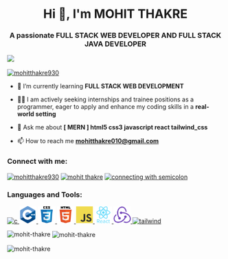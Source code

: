 <h1 align="center">Hi 👋, I'm MOHIT THAKRE</h1>
<h3 align="center">A passionate FULL STACK WEB DEVELOPER AND FULL STACK JAVA DEVELOPER</h3>
<img align=""right src="https://giphy.com/stickers/thebuzzingstudio-code-tbs-thebuzzing-zhYSVCirREeIZtONCI">

<p align="left"> <a href="https://twitter.com/mohitthakre930" target="blank"><img src="https://img.shields.io/twitter/follow/mohitthakre930?logo=twitter&style=for-the-badge" alt="mohitthakre930" /></a> </p>

- 🌱 I’m currently learning **FULL STACK WEB DEVELOPMENT**

- 👩‍💻 I am actively seeking internships and trainee positions as a programmer, eager to apply and enhance my coding skills in a **real-world setting**

- 💬 Ask me about **[ MERN ] html5 css3 javascript react tailwind_css**

- 📫 How to reach me **mohitthakre010@gmail.com**

<h3 align="left">Connect with me:</h3>
<p align="left">
<a href="https://twitter.com/mohitthakre930" target="blank"><img align="center" src="https://raw.githubusercontent.com/rahuldkjain/github-profile-readme-generator/master/src/images/icons/Social/twitter.svg" alt="mohitthakre930" height="30" width="40" /></a>
<a href="https://linkedin.com/in/mohit thakre" target="blank"><img align="center" src="https://raw.githubusercontent.com/rahuldkjain/github-profile-readme-generator/master/src/images/icons/Social/linked-in-alt.svg" alt="mohit thakre" height="30" width="40" /></a>
<a href="https://www.youtube.com/c/connecting with semicolon" target="blank"><img align="center" src="https://raw.githubusercontent.com/rahuldkjain/github-profile-readme-generator/master/src/images/icons/Social/youtube.svg" alt="connecting with semicolon" height="30" width="40" /></a>
</p>

<h3 align="left">Languages and Tools:</h3>
<p align="left"> <a href="https://www.cprogramming.com/" target="_blank" rel="noreferrer"> <img src="[[https://raw.githubusercontent.com/devicons/devicon/master/icons/c/c-original.svg](https://img.icons8.com/?size=48&id=40670&format=png)](https://raw.githubusercontent.com/devicons/devicon/master/icons/c/c-original.svg)" alt="c" width="40" height="40"/> </a> <a href="https://www.w3schools.com/cpp/" target="_blank" rel="noreferrer"> <img src="https://raw.githubusercontent.com/devicons/devicon/master/icons/cplusplus/cplusplus-original.svg" alt="cplusplus" width="40" height="40"/> </a> <a href="https://www.w3schools.com/css/" target="_blank" rel="noreferrer"> <img src="https://raw.githubusercontent.com/devicons/devicon/master/icons/css3/css3-original-wordmark.svg" alt="css3" width="40" height="40"/> </a> <a href="https://www.w3.org/html/" target="_blank" rel="noreferrer"> <img src="https://raw.githubusercontent.com/devicons/devicon/master/icons/html5/html5-original-wordmark.svg" alt="html5" width="40" height="40"/> </a> <a href="https://developer.mozilla.org/en-US/docs/Web/JavaScript" target="_blank" rel="noreferrer"> <img src="https://raw.githubusercontent.com/devicons/devicon/master/icons/javascript/javascript-original.svg" alt="javascript" width="40" height="40"/> </a> <a href="https://reactjs.org/" target="_blank" rel="noreferrer"> <img src="https://raw.githubusercontent.com/devicons/devicon/master/icons/react/react-original-wordmark.svg" alt="react" width="40" height="40"/> </a> <a href="https://redux.js.org" target="_blank" rel="noreferrer"> <img src="https://raw.githubusercontent.com/devicons/devicon/master/icons/redux/redux-original.svg" alt="redux" width="40" height="40"/> </a> <a href="https://tailwindcss.com/" target="_blank" rel="noreferrer"> <img src="https://www.vectorlogo.zone/logos/tailwindcss/tailwindcss-icon.svg" alt="tailwind" width="40" height="40"/> </a> </p>

<p><img align="left" src="https://github-readme-stats.vercel.app/api/top-langs?username=mohit-thakre&show_icons=true&locale=en&layout=compact" alt="mohit-thakre" /></p>

<p>&nbsp;<img align="center" src="https://github-readme-stats.vercel.app/api?username=mohit-thakre&show_icons=true&locale=en" alt="mohit-thakre" /></p>

<p><img align="center" src="https://github-readme-streak-stats.herokuapp.com/?user=mohit-thakre&" alt="mohit-thakre" /></p>

